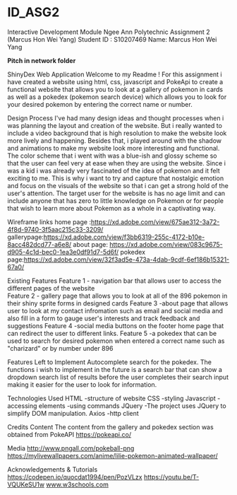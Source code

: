 # ID_ASG2
Interactive Development Module Ngee Ann Polytechnic Assignment 2 (Marcus Hon Wei Yang) 
Student ID : S10207469
Name: Marcus Hon Wei Yang  

**Pitch in network folder**


ShinyDex Web Application
Welcome to my Readme ! For this assignment i have created a website using html, css, javascript and PokeApi to create a functional website that allows you to look at a gallery of pokemon in cards as well as a pokedex (pokemon search device) which allows you to look for your desired pokemon by entering the correct name or number. 

Design Process
I've had many design ideas and thought processes when i was planning the layout and creation of the website. But i really wanted to include a video background that is high resolution to make the website look more lively and happening. Besides that, i played around with the shadow and animations to make my website look more interesting and functional. The color scheme that i went with was a blue-ish and glossy scheme so that the user can feel very at ease when they are using the website. Since i was a kid i was already very fascinated of the idea of pokemon and it felt exciting to me. This is why i want to try and capture that nostalgic emotion and focus on the visuals of the website so that i can get a strong hold of the user's attention. The target user for the website is has no age limit and can include anyone that has zero to little knowledge on Pokemon or for people that wish to learn more about Pokemon as a whole in a captivating way. 

Wireframe links 
home page :https://xd.adobe.com/view/675ae312-3a72-4f8d-9740-3f5aac215c33-3209/
gallerypage:https://xd.adobe.com/view/f3bb6319-255c-4172-b10e-8acc482dcd77-a6e8/
about page: https://xd.adobe.com/view/083c9675-d905-4c1d-bec0-1ea3e0df91d7-5d6f/
pokedex page:https://xd.adobe.com/view/32f3ad5e-473a-4dab-9cdf-6ef186b15321-67a0/



Existing Features
Feature 1 - navigation bar that allows user to access the different pages of the website  
Feature 2 - gallery page that allows you to look at all of the 896 pokemon in their shiny sprite forms in designed cards
Feature 3 -about page that allows user to look at my contact infromation such as email and social media and also fill in a form to gauge user's interests and track feedback and suggestions
Feature 4 -social media buttons on the footer home page that can redirect the user to different links. 
Feature 5 -a pokedex that can be used to search for desired pokemon when entered a correct name such  as "charizard" or by number under 896

Features Left to Implement
Autocomplete search for the pokedex. 
The functions i wish to implement in the future is a search bar that can show a dropdown search list of results before the user completes their search input making it easier for the user to look for information. 


Technologies Used
HTML 
-structure of website
CSS
-styling
Javascript 
-accessing elements
-using commands 
JQuery
-The project uses JQuery to simplify DOM manipulation.
Axios 
-http client 

Credits
Content
The content from the gallery and pokedex section was obtained from PokeAPI 
https://pokeapi.co/

Media
http://www.pngall.com/pokeball-png
https://mylivewallpapers.com/anime/lilie-pokemon-animated-wallpaper/

Acknowledgements & Tutorials 
https://codepen.io/quocdat1994/pen/PozVLzx
https://youtu.be/T-VQUKeSU1w
www.w3schools.com

